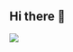 ## Hi there 👋

<!--
**juniyang098/juniyang098** is a ✨ _special_ ✨ repository because its `README.md` (this file) appears on your GitHub profile.

Here are some ideas to get you started:

- 🔭 I’m currently working on ...
- 🌱 I’m currently learning ...
- 👯 I’m looking to collaborate on ...
- 🤔 I’m looking for help with ...
- 💬 Ask me about ...
- 📫 How to reach me: ...
- 😄 Pronouns: ...
- ⚡ Fun fact: ...
-->

<!-- <img src="https://img.shields.io/badge/텍스트-컬러코드?style=원하는스타일&logo=아이콘이름&logoColor=white"/>
출처: https://hongssup.tistory.com/243 [Outgoing Introvert:티스토리] -->

<p>
  <img src="https://img.shields.io/badge/Python-#3776AB?style=flat-square&logo=Python&logoColor=white"/>
</p>

